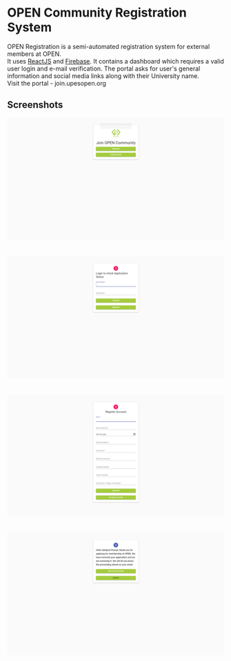 # OPEN Community Registration System
OPEN Registration is a semi-automated registration system for external members at OPEN. </br>
It uses [ReactJS](https://reactjs.org/) and [Firebase](https://firebase.google.com/). It contains a dashboard which requires a valid user login and e-mail verification. The portal asks for user's general information and social media links along with their University name.  </br>
Visit the portal - join.upesopen.org

## Screenshots
![](https://github.com/kudoabhijeet/registrations/blob/info/images/Screenshot%20(3).png)
</br>
</br>
</br>
![](https://github.com/kudoabhijeet/registrations/blob/info/images/Screenshot%20(1).png)
</br>
</br>
</br>
![](https://github.com/kudoabhijeet/registrations/blob/info/images/Screenshot%20(2).png)
</br>
</br>
</br>
![](https://github.com/kudoabhijeet/registrations/blob/info/images/Screenshot%20(4).png)


